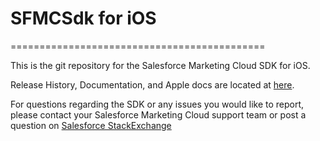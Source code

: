 # SFMCSdk for iOS
============================================

This is the git repository for the Salesforce Marketing Cloud SDK for iOS.<br>

Release History, Documentation, and Apple docs are located at <a href="http://salesforce-marketingcloud.github.io/MarketingCloudSDK-iOS/" target="_blank">here</a>.

For questions regarding the SDK or any issues you would like to report, please contact your Salesforce Marketing Cloud support team or post a question on <a href="http://salesforce.stackexchange.com/" target="_blank">Salesforce StackExchange</a> 
